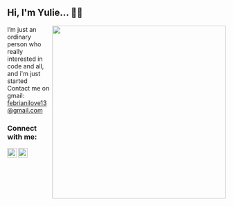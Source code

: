 ## Hi, I'm Yulie...   👋💖

<img align="right" width="400" src="https://i.pinimg.com/originals/e1/85/18/e18518c6d24257c6fb02e3c95a862d85.gif">

I’m just an ordinary person who really interested in code and all, and i'm just started 
Contact me on gmail: febrianilove13@gmail.com

### Connect with me:

<a href="https://www.youtube.com/channel/UC_tUzflb4hPOj0a0N3xnRKg"><img align="left" alt="Yulia Febriani | YouTube" width="22px" src="https://cdn.jsdelivr.net/npm/simple-icons@v3/icons/youtube.svg" /></a>
<a href="https://twitter.com/yulliiiiie"><img align="left" alt="yuli | Twitter" width="22px" src="https://cdn.jsdelivr.net/npm/simple-icons@v3/icons/twitter.svg" /></a>

<br />
